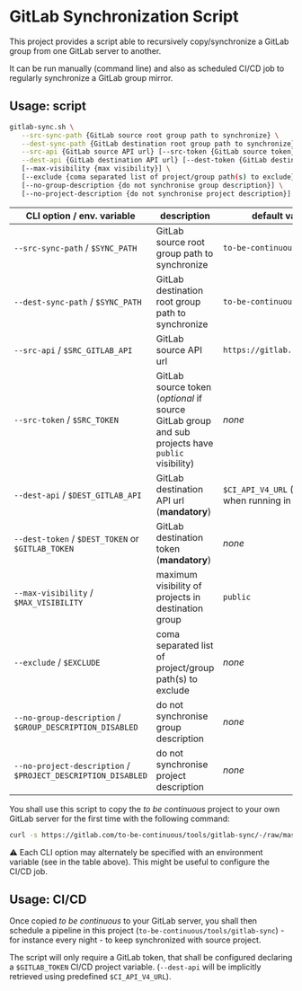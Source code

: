 # GitLab Synchronization Script

This project provides a script able to recursively copy/synchronize a GitLab group from one GitLab server to another.

It can be run manually (command line) and also as scheduled CI/CD job to regularly synchronize a GitLab group mirror.

## Usage: script

```bash
gitlab-sync.sh \
   --src-sync-path {GitLab source root group path to synchronize} \
   --dest-sync-path {GitLab destination root group path to synchronize} \
   --src-api {GitLab source API url} [--src-token {GitLab source token}] \
   --dest-api {GitLab destination API url} [--dest-token {GitLab destination token}] \
   [--max-visibility {max visibility}] \
   [--exclude {coma separated list of project/group path(s) to exclude}] \
   [--no-group-description {do not synchronise group description}] \
   [--no-project-description {do not synchronise project description}]
```

| CLI option / env. variable        | description                            | default value     |
| --------------------------------- | -------------------------------------- | ----------------- |
| `--src-sync-path` / `$SYNC_PATH`  | GitLab source root group path to synchronize  | `to-be-continuous` |
| `--dest-sync-path` / `$SYNC_PATH`  | GitLab destination root group path to synchronize  | `to-be-continuous` |
| `--src-api` / `$SRC_GITLAB_API`   | GitLab source API url                  | `https://gitlab.com/api/v4` |
| `--src-token` / `$SRC_TOKEN`      | GitLab source token (_optional_ if source GitLab group and sub projects have `public` visibility) | _none_ |
| `--dest-api` / `$DEST_GITLAB_API` | GitLab destination API url (**mandatory**) | `$CI_API_V4_URL` (defined when running in GitLab CI) |
| `--dest-token` / `$DEST_TOKEN` or `$GITLAB_TOKEN` | GitLab destination token (**mandatory**) | _none_ |
| `--max-visibility` / `$MAX_VISIBILITY` | maximum visibility of projects in destination group | `public` |
| `--exclude` / `$EXCLUDE`          | coma separated list of project/group path(s) to exclude | _none_ |
| `--no-group-description` / `$GROUP_DESCRIPTION_DISABLED` | do not synchronise group description | _none_|
| `--no-project-description` / `$PROJECT_DESCRIPTION_DISABLED` | do not synchronise project description | _none_|

You shall use this script to copy the _to be continuous_ project to your own GitLab server for the first time with the following command:

```bash
curl -s https://gitlab.com/to-be-continuous/tools/gitlab-sync/-/raw/master/gitlab-sync.sh | bash /dev/stdin --dest-api {your GitLab server API url} --dest-token {your GitLab token} --exclude samples,custom
```

:warning: Each CLI option may alternately be specified with an environment variable (see in the table above). This might be useful to configure the CI/CD job.

## Usage: CI/CD

Once copied _to be continuous_ to your GitLab server, you shall then schedule a pipeline in this project (`to-be-continuous/tools/gitlab-sync`) - for instance every night - to keep synchronized with source project.

The script will only require a GitLab token, that shall be configured declaring a `$GITLAB_TOKEN` CI/CD project variable. (`--dest-api` will be implicitly retrieved using predefined `$CI_API_V4_URL`).

